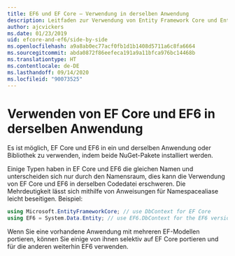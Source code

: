 ```yaml
---
title: EF6 und EF Core – Verwendung in derselben Anwendung
description: Leitfaden zur Verwendung von Entity Framework Core und Entity Framework 6 in derselben Anwendung
author: ajcvickers
ms.date: 01/23/2019
uid: efcore-and-ef6/side-by-side
ms.openlocfilehash: a9a8ab0ec77acf0fb1d1b1408d5711a6c8fa6664
ms.sourcegitcommit: abda0872f86eefeca191a9a11bfca976bc14468b
ms.translationtype: HT
ms.contentlocale: de-DE
ms.lasthandoff: 09/14/2020
ms.locfileid: "90073525"
---
```

# <a name="using-ef-core-and-ef6-in-the-same-application"></a>Verwenden von EF Core und EF6 in derselben Anwendung

Es ist möglich, EF Core und EF6 in ein und derselben Anwendung oder Bibliothek zu verwenden, indem beide NuGet-Pakete installiert werden.

Einige Typen haben in EF Core und EF6 die gleichen Namen und unterscheiden sich nur durch den Namensraum, dies kann die Verwendung von EF Core und EF6 in derselben Codedatei erschweren. Die Mehrdeutigkeit lässt sich mithilfe von Anweisungen für Namespacealiase leicht beseitigen. Beispiel:

``` csharp
using Microsoft.EntityFrameworkCore; // use DbContext for EF Core
using EF6 = System.Data.Entity; // use EF6.DbContext for the EF6 version
```

Wenn Sie eine vorhandene Anwendung mit mehreren EF-Modellen portieren, können Sie einige von ihnen selektiv auf EF Core portieren und für die anderen weiterhin EF6 verwenden.

